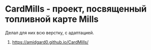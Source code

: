 # CardMills - проект, посвященный топливной карте Mills

Делал для них всю верстку, с адаптацией.

1) https://amidgard0.github.io/CardMills/
